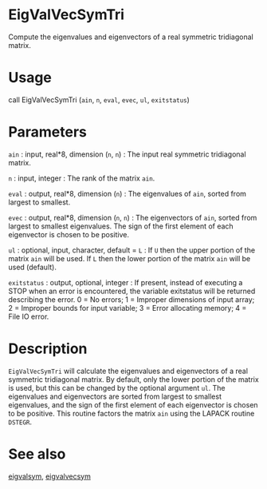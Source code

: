 # EigValVecSymTri

Compute the eigenvalues and eigenvectors of a real symmetric tridiagonal matrix.

# Usage

call EigValVecSymTri (`ain`, `n`, `eval`, `evec`, `ul`, `exitstatus`)

# Parameters

`ain` : input, real\*8, dimension (`n`, `n`)
:   The input real symmetric tridiagonal matrix.

`n` : input, integer
:   The rank of the matrix `ain`.

`eval` : output, real\*8, dimension (`n`)
:   The eigenvalues of `ain`, sorted from largest to smallest.

`evec` : output, real\*8, dimension (`n`, `n`)
:   The eigenvectors of `ain`, sorted from largest to smallest eigenvalues. The sign of the first element of each eigenvector is chosen to be positive.

`ul` : optional, input, character, default = `L`
:   If `U` then the upper portion of the matrix `ain` will be used. If `L` then the lower portion of the matrix `ain` will be used (default).

`exitstatus` : output, optional, integer
:   If present, instead of executing a STOP when an error is encountered, the variable exitstatus will be returned describing the error. 0 = No errors; 1 = Improper dimensions of input array; 2 = Improper bounds for input variable; 3 = Error allocating memory; 4 = File IO error.

# Description

`EigValVecSymTri` will calculate the eigenvalues and eigenvectors of a real symmetric tridiagonal matrix. By default, only the lower portion of the matrix is used, but this can be changed by the optional argument `ul`. The eigenvalues and eigenvectors are sorted from largest to smallest eigenvalues, and the sign of the first element of each eigenvector is chosen to be positive. This routine factors the matrix `ain` using the LAPACK routine `DSTEGR`.

# See also

[eigvalsym](eigvalsym.html), [eigvalvecsym](eigvalvecsym.html)
